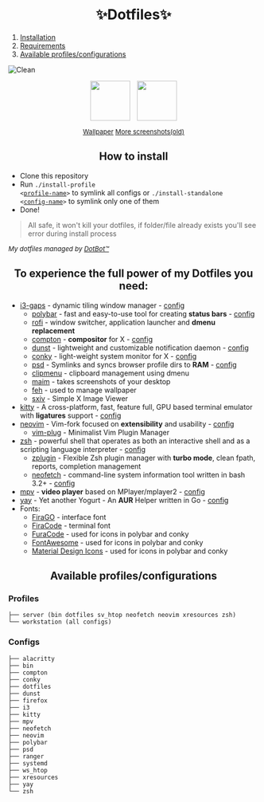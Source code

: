 <h1 align="center"> ✨Dotfiles✨ </h1>

1. [Installation](#installation)
2. [Requirements](#requirements)
3. [Available profiles/configurations](#profiles-configs)

![Clean](https://i.imgur.com/0IlbzDV.png "Clean")

<p align="center">
<img align="center" height="80" style="padding-left: 5px; padding-right: 5px" src="https://i.imgur.com/uqzQlGw.png">
<img align="center" height="80" style="padding-left: 5px; padding-right: 5px" src="https://i.imgur.com/OBBxDlo.png">
</p>
<p align="center">
<font size=2>
<a href="https://www.reddit.com/r/Animewallpaper/comments/b5f2vx/the_horns_original_2560x1080_1920x1080_1080x1920/">Wallpaper</a>
<a href="https://imgur.com/gallery/HwyioVB">More screenshots(old)</a>
</font>
</p>

<div id="installation">

<h2 align="center"> How to install </h2>

* Clone this repository
* Run <code>./install-profile <<a href="#profiles">profile-name</a>></code> to symlink all configs or <code>./install-standalone <<a href="#configs">config-name</a>></code> to symlink only one of them
* Done!

> All safe, it won't kill your dotfiles, if folder/file already exists you'll see error during install process

<font size=2> *My dotfiles managed by [DotBot™](https://github.com/anishathalye/dotbot)* </font>

</div>

<div id="requirements">

<h2 align="center"> To experience the full power of my Dotfiles you need: </h2>

* [i3-gaps](https://github.com/Airblader/i3) - dynamic tiling window manager - [config](configs/i3/config)
  * [polybar](https://github.com/jaagr/polybar) - fast and easy-to-use tool for creating **status bars** - [config](configs/polybar/config)
  * [rofi](https://github.com/DaveDavenport/rofi) - window switcher, application launcher and **dmenu replacement**
  * [compton](https://github.com/yshui/compton) - **compositor** for X - [config](configs/compton/compton.conf)
  * [dunst](https://github.com/dunst-project/dunst) - lightweight and customizable notification daemon - [config](configs/dunst/dunstrc)
  * [conky](https://github.com/brndnmtthws/conky) - light-weight system monitor for X - [config](configs/conkyrc)
  * [psd](https://github.com/graysky2/profile-sync-daemon) - Symlinks and syncs browser profile dirs to **RAM** - [config](configs/psd/psd.conf)
  * [clipmenu](https://github.com/cdown/clipmenu) - clipboard management using dmenu
  * [maim](https://github.com/naelstrof/maim) - takes screenshots of your desktop
  * [feh](http://feh.finalrewind.org/) - used to manage wallpaper
  * [sxiv](https://github.com/muennich/sxiv) - Simple X Image Viewer
* [kitty](https://github.com/kovidgoyal/kitty) - A cross-platform, fast, feature full, GPU based terminal emulator with **ligatures** support - [config](configs/kitty)
* [neovim](https://github.com/neovim/neovim) - Vim-fork focused on **extensibility** and usability - [config](configs/nvim/init.vim)
  * [vim-plug](https://github.com/junegunn/vim-plug) - Minimalist Vim Plugin Manager
* [zsh](http://zsh.sourceforge.net) - powerful shell that operates as both an interactive shell and as a scripting language interpreter - [config](configs/zsh)
  * [zplugin](https://github.com/zdharma/zplugin) - Flexible Zsh plugin manager with **turbo mode**, clean fpath, reports, completion management
  * [neofetch](https://github.com/dylanaraps/neofetch) - command-line system information tool written in bash 3.2+ - [config](configs/neofetch/config.conf)
* [mpv](https://github.com/mpv-player/mpv) - **video player** based on MPlayer/mplayer2 - [config](configs/mpv)
* [yay](https://github.com/Jguer/yay) - Yet another Yogurt - An **AUR** Helper written in Go - [config](configs/yay/config.json)
* Fonts:
  * [FiraGO](https://github.com/bBoxType/FiraGO) - interface font
  * [FiraCode](https://github.com/tonsky/FiraCode) - terminal font
  * [FuraCode](https://github.com/ryanoasis/nerd-fonts/tree/master/patched-fonts/FiraCode) - used for icons in polybar and conky
  * [FontAwesome](https://fontawesome.com/) - used for icons in polybar and conky
  * [Material Design Icons](https://aur.archlinux.org/packages/ttf-material-design-icons-git/) - used for icons in polybar and conky

</div>

<div id="profiles-configs">

<h2 align="center"> Available profiles/configurations </h2>

### Profiles

``` text
├── server (bin dotfiles sv_htop neofetch neovim xresources zsh)
└── workstation (all configs)
```

### Configs

``` text
├── alacritty
├── bin
├── compton
├── conky
├── dotfiles
├── dunst
├── firefox
├── i3
├── kitty
├── mpv
├── neofetch
├── neovim
├── polybar
├── psd
├── ranger
├── systemd
├── ws_htop
├── xresources
├── yay
└── zsh
```

</div>
